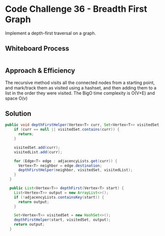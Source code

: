 # Code Challenge 36 - Breadth First Graph
Implement a depth-first traversal on a graph.

## Whiteboard Process
![]()

## Approach & Efficiency
The recursive method visits all the connected nodes from a starting point, and mark/track them as visited using a hashset, 
and then adding them to a list in the order they were visited.
The BigO time complexity is O(V+E) and space O(v)

## Solution
```java
public void depthFirstHelper(Vertex<T> curr, Set<Vertex<T>> visitedSet, List<Vertex<T>> visitedList) {
    if (curr == null || visitedSet.contains(curr)) {
      return;
    }

    visitedSet.add(curr);
    visitedList.add(curr);

    for (Edge<T> edge : adjacencyLists.get(curr)) {
      Vertex<T> neighbor = edge.destination;
      depthFirstHelper(neighbor, visitedSet, visitedList);
    }
  }

  public List<Vertex<T>> depthFirst(Vertex<T> start) {
    List<Vertex<T>> output = new ArrayList<>();
    if (!adjacencyLists.containsKey(start)) {
      return output;
    }

    Set<Vertex<T>> visitedSet = new HashSet<>();
    depthFirstHelper(start, visitedSet, output);
    return output;
  }
```